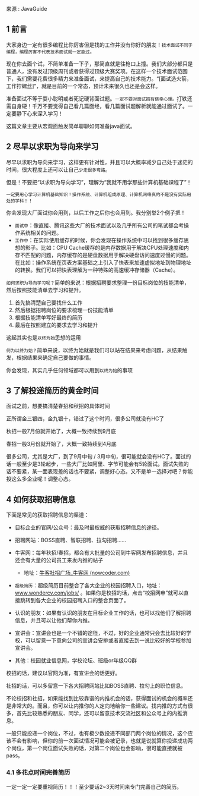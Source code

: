 
来源 : JavaGuide
## 1 前言

大家身边一定有很多编程比你厉害但是找的工作并没有你好的朋友！`技术面试不同于编程，编程厉害不代表技术面试就一定能过。`

现在你去面个试，不简单准备一下子，那简直就是往枪口上撞。我们大部分都只是普通人，没有发过顶级周刊或者获得过顶级大赛奖项。在这样一个技术面试范围下，我们需要花费很多精力来准备面试，来提高自己的技术能力。“[面试造火箭，工作拧螺丝]”，就是目前的一个常态，预计未来很久也还是会这样。

准备面试不等于耍小聪明或者死记硬背面试题。`一定不要对面试抱有侥幸心理。`打铁还需自身硬！千万不要觉得自己看几篇面经，看几篇面试题解析就能通过面试了。一定要静下心来深入学习！

这篇文章主要从宏观面触发简单聊聊如何准备java面试。

## 2 尽早以求职为导向来学习

尽早以求职为导向来学习，这样更有针对性，并且可以大概率减少自己处于迷茫的时间，很大程度上还可以让自己`少走很多弯路`。

但是！不要把“以求职为导向学习”，理解为“我就不用学那些计算机基础课程了”！

`一定要用心学习计算机基础知识！操作系统、计算机组成原理、计算机网络真的不是没有实际用处的学科！！`

你会发现大厂面试你会用到，以后工作之后你也会用到。我分别举2个例子把！

- `面试中`：像直接、腾讯这些大厂的技术面试以及几乎所有公司的笔试都会考操作系统相关的问题。
- `工作中`：在实际使用缓存的时候，你会发现在操作系统中可以找到很多缓存思想的影子。比如：CPU Cache缓存的是内存数据用于解决CPU处理速度和内存不匹配的问题，内存缓存的是硬盘数据用于解决硬盘访问速度过慢的问题。在比如：操作系统在页表方案基础之上引入了快表来加速虚拟地址到物理地址的转换。我们可以把快表理解为一种特殊的高速缓冲存储器（Cache）。

`如何求职为导向学习呢？`简单的来说：根据招聘要求整理一份目标岗位的技能清单，然后按照技能清单去学习和提升。

1. 首先搞清楚自己要找什么工作
2. 然后根据招聘岗位的要求梳理一份技能清单
3. 根据技能清单写好最终的简历
4. 最后在按照建立的要求去学习和提升

这起其实也是`以终为始`思想的运用

`何为以终为始？`简单来说，以终为始就是我们可以站在结果来考虑问题，从结果触发，根据结果来确定自己要做的事情。

你会发现，其实几乎任何领域都可以用到`以终为始`的事项

## 3 了解投递简历的黄金时间

面试之前，想要搞清楚春招和秋招的具体时间

正所谓金三银四，金九银十，错过了这个时间，很多公司就没有HC了

秋招一般7月份就开始了，大概一致持续到9月底

春招一般3月份就开始了，大概一致持续到4月底

很多公司，尤其是大厂，到了9月中旬 / 3月中旬，很可能就会没有HC了。面试的话一般至少是3轮起步，一些大厂比如阿里、字节可能会有5轮面试。面试失败的话不要紧，某一面表现差的话也不要紧，调整好心态。又不是单一选择对吧？你能投这么多企业呢！调整心态。

## 4 如何获取招聘信息

下面是常见的获取招聘信息的渠道：

- 目标企业的官网/公众号：最及时最权威的获取招聘信息的途径。

- 招聘网站：BOSS直聘、智联招聘、拉勾招聘......

- 牛客网：每年秋招/春招，都会有大批量的公司到牛客网发布招聘信息，并且还会有大量的公司员工来发内推的帖子
	- 地址：[牛客社招广场_牛客网 (nowcoder.com)](https://www.nowcoder.com/jobs/fulltime/center)

- `超级简历`：超级简历目前整合了各大企业的校园招聘入口，地址：www.wondercv.com/jobs/ 。如果你是校招的话，点击“校招网申”就可以直接跳转到各大企业的校园招聘入口的整合页面了。

- 认识的朋友：如果有认识的朋友在目标企业工作的话，也可以找他们了解招聘信息，并且可以让他们帮你内推。

- 宣讲会：宣讲会也是一个不错的途径，不过，好的企业通常只会去比较好的学校，可以留意一下意向公司的宣讲会安排或者直接去到一说比较好的学校参加宣讲会。

- 其他：校园就业信息网，学校论坛、班级or年级QQ群

校招的话，建议以官网为准，有宣讲会的话更好。

社招的话，可以多留意一下各大招聘网站比如BOSS直聘、拉勾上的职位信息。

不论校招和社招，如果能找到比较靠谱的内推机会的话，获得面试的机会的概率还是非常大的。而且，你可以让内推你的人定向地给你一些建议。找内推的方式有很多，首先比较熟悉的朋友、同学，还可以留意技术交流社区和公众号上的内推消息。

一般只能投递一个岗位，不过，也有极少数投递不同部门两个岗位的情况，这个应该不会有影响，但你的前一次面试情况可能会被记录，也就是说就算你投递成功两个岗位，第一个岗位面试失败的话，对第二个岗位也会影响，很可能直接就被pass。

### 4.1 多花点时间完善简历

一定一定一定要重视简历！！！至少要话2~3天时间来专门完善自己的简历。








